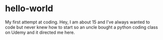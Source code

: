 # hello-world
My first attempt at coding.
Hey, I am about 15 and I've always wanted to code but never knew how to start so an uncle bought a python coding class on Udemy and it directed me here.
